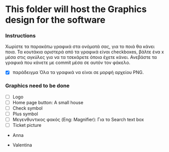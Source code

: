 # This folder will host the Graphics design for the software

### Instructions
Χωρίστε τα παρακάτω γραφικά στα ονόματά σας, για το ποιά θα κάνει ποια. Τα κουτάκια αριστερά από τα γραφικά είναι checkboxes, βάλτε ένα x μέσα στις αγκύλες για να τα τσεκάρετε όποια έχετε κάνει. Ανεβάστε τα γραφικά που κάνετε με commit μέσα σε αυτόν τον φάκελο.
- [x] παράδειγμα
Όλα τα γραφικά να είναι σε μορφή αρχείου PNG.

### Graphics need to be done
- [ ] Logo
- [ ] Home page button: A small house
- [ ] Check symbol
- [ ] Plus symbol
- [ ] Μεγενθυντικος φακός (Eng: Magnifier): Για το Search text box
- [ ] Ticket picture

* Anna


* Valentina
